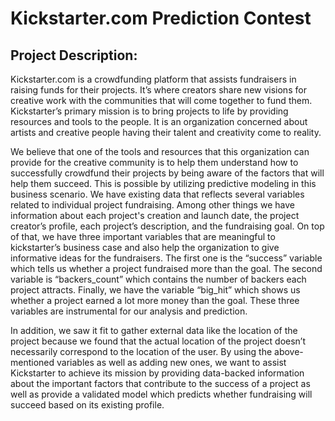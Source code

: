 # Kickstarter.com Prediction Contest

## Project Description: ##

Kickstarter.com is a crowdfunding platform that assists fundraisers in raising funds for their projects. It’s where creators share new visions for creative work with the communities that will come together to fund them. Kickstarter’s primary mission is to bring projects to life by providing resources and tools to the people. It is an organization concerned about artists and creative people having their talent and creativity come to reality. 

We believe that one of the tools and resources that this organization can provide for the creative community is to help them understand how to successfully crowdfund their projects by being aware of the factors that will help them succeed. This is possible by utilizing predictive modeling in this business scenario. We have existing data that reflects several variables related to individual project fundraising. Among other things we have information about each project's creation and launch date, the project creator’s profile, each project’s description, and the fundraising goal. On top of that, we have three important variables that are meaningful to kickstarter’s business case and also help the organization to give informative ideas for the fundraisers. The first one is the “success” variable which tells us whether a project fundraised more than the goal. The second variable is “backers_count” which contains the number of backers each project attracts. Finally, we have the variable “big_hit” which shows us whether a project earned a lot more money than the goal. These three variables are instrumental for our analysis and prediction. 

In addition, we saw it fit to gather external data like the location of the project because we found that the actual location of the project doesn’t necessarily correspond to the location of the user. 
By using the above-mentioned variables as well as adding new ones, we want to assist Kickstarter to achieve its mission by providing data-backed information about the important factors that contribute to the success of a project as well as provide a validated model which predicts whether fundraising will succeed based on its existing profile.

